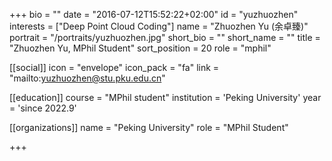 +++
bio = ""
date = "2016-07-12T15:52:22+02:00"
id = "yuzhuozhen"
interests = ["Deep Point Cloud Coding"]
name = "Zhuozhen Yu (余卓臻)"
portrait = "/portraits/yuzhuozhen.jpg"
short_bio = ""
short_name = ""
title = "Zhuozhen Yu, MPhil Student"
sort_position = 20
role = "mphil"

[[social]]
    icon = "envelope"
    icon_pack = "fa"
    link = "mailto:yuzhuozhen@stu.pku.edu.cn"

[[education]]
    course = "MPhil student"
    institution = 'Peking University'
    year = 'since 2022.9'

[[organizations]]
    name = "Peking University"
    role = "MPhil Student"


+++


